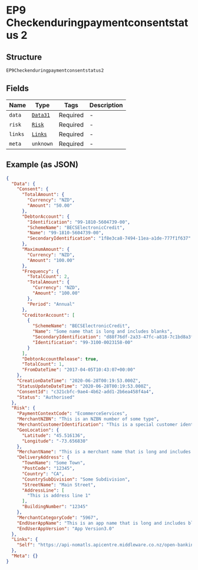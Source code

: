 
# EP9 Checkenduringpaymentconsentstatus 2

## Structure

`EP9Checkenduringpaymentconsentstatus2`

## Fields

| Name | Type | Tags | Description |
|  --- | --- | --- | --- |
| `data` | [`Data31`](../../doc/models/data-31.md) | Required | - |
| `risk` | [`Risk`](../../doc/models/risk.md) | Required | - |
| `links` | [`Links`](../../doc/models/links.md) | Required | - |
| `meta` | `unknown` | Required | - |

## Example (as JSON)

```json
{
  "Data": {
    "Consent": {
      "TotalAmount": {
        "Currency": "NZD",
        "Amount": "50.00"
      },
      "DebtorAccount": {
        "Identification": "99-1810-5604739-00",
        "SchemeName": "BECSElectronicCredit",
        "Name": "99-1810-5604739-00",
        "SecondaryIdentification": "1f8e3ca8-7494-11ea-a1de-777f1f637"
      },
      "MaximumAmount": {
        "Currency": "NZD",
        "Amount": "100.00"
      },
      "Frequency": {
        "TotalCount": 2,
        "TotalAmount": {
          "Currency": "NZD",
          "Amount": "100.00"
        },
        "Period": "Annual"
      },
      "CreditorAccount": [
        {
          "SchemeName": "BECSElectronicCredit",
          "Name": "Some name that is long and includes blanks",
          "SecondaryIdentification": "d88f76df-2a33-47fc-a818-7c1bd8a3fd",
          "Identification": "99-3100-0023158-00"
        }
      ],
      "DebtorAccountRelease": true,
      "TotalCount": 1,
      "FromDateTime": "2017-04-05T10:43:07+00:00"
    },
    "CreationDateTime": "2020-06-28T00:19:53.000Z",
    "StatusUpdateDateTime": "2020-06-28T00:19:53.000Z",
    "ConsentId": "c321cbfc-9ae4-4b62-add1-2b6ea458f4a4",
    "Status": "Authorised"
  },
  "Risk": {
    "PaymentContextCode": "EcommerceServices",
    "MerchantNZBN": "This is an NZBN number of some type",
    "MerchantCustomerIdentification": "This is a special customer identifier that is long and includes blanks",
    "GeoLocation": {
      "Latitude": "45.516136",
      "Longitude": "-73.656830"
    },
    "MerchantName": "This is a merchant name that is long and includes blanks",
    "DeliveryAddress": {
      "TownName": "Some Town",
      "PostCode": "12345",
      "Country": "CA",
      "CountrySubDivision": "Some Subdivision",
      "StreetName": "Main Street",
      "AddressLine": [
        "This is address line 1"
      ],
      "BuildingNumber": "12345"
    },
    "MerchantCategoryCode": "5967",
    "EndUserAppName": "This is an app name that is long and includes blanks",
    "EndUserAppVersion": "App Version3.0"
  },
  "Links": {
    "Self": "https://api-nomatls.apicentre.middleware.co.nz/open-banking-nz/v2.1/enduring-payment-consents/c321cbfc-9ae4-4b62-add1-2b6ea458f4a4"
  },
  "Meta": {}
}
```

